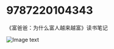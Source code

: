 # 9787220104343
《富爸爸：为什么富人越来越富》读书笔记

![Image text](https://raw.github.com/ccfromstar/repositpry/master/9787220104343/img/9787220104343.png)
